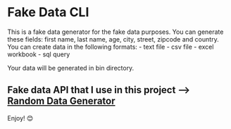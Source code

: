 # Fake Data CLI

This is a fake data generator for the fake data purposes.
You can generate these fields: first name, last name, age, city, street, zipcode and country.
You can create data in the following formats:
    - text file
    - csv file
    - excel workbook
    - sql query

Your data will be generated in bin directory.

## Fake data API that I use in this project --> [Random Data Generator](https://random-data-api.com)

Enjoy! :blush: